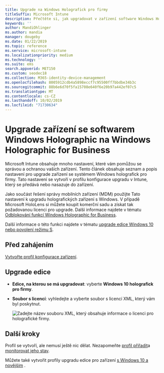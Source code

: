 ```yaml
---
title: Upgrade na Windows Holografick pro firmy
titleSuffix: Microsoft Intune
description: Přečtěte si, jak upgradovat v zařízení software Windows Holographic na Windows Holographic for Business.
keywords: ''
author: MandiOhlinger
ms.author: mandia
manager: dougeby
ms.date: 01/22/2019
ms.topic: reference
ms.service: microsoft-intune
ms.localizationpriority: medium
ms.technology: ''
ms.suite: ems
search.appverid: MET150
ms.custom: seodec18
ms.collection: M365-identity-device-management
ms.openlocfilehash: 8005912cdb4a5898eccf7c95500ff7bbdbe34b3c
ms.sourcegitcommit: 88b6e6d70f5fa15708e640f6e20b97a442ef07c5
ms.translationtype: MT
ms.contentlocale: cs-CZ
ms.lasthandoff: 10/02/2019
ms.locfileid: "71730634"
---
```

# <a name="upgrade-devices-running-windows-holographic-to-windows-holographic-for-business"></a>Upgrade zařízení se softwarem Windows Holographic na Windows Holographic for Business

Microsoft Intune obsahuje mnoho nastavení, které vám pomůžou se správou a ochranou vašich zařízení. Tento článek obsahuje seznam a popis nastavení pro upgrade zařízení se systémem Windows holografick pro firmy. Tato nastavení se vytvoří v profilu konfigurace upgradu v Intune, který se předává nebo nasazuje do zařízení.

Jako součást řešení správy mobilních zařízení (MDM) použijte Tato nastavení k upgradu holografických zařízení s Windows. V případě Microsoft HoloLens si můžete koupit komerční sadu a získat tak požadovanou licenci pro upgrade. Další informace najdete v tématu [Odblokování funkcí Windows Holographic for Business](https://docs.microsoft.com/hololens/hololens-upgrade-enterprise).

Další informace o této funkci najdete v tématu [upgrade edice Windows 10 nebo povolení režimu S](../edition-upgrade-configure-windows-10.md).

## <a name="before-you-begin"></a>Před zahájením

[Vytvořte profil konfigurace zařízení](edition-upgrade-configure-windows-10.md#create-the-profile).

## <a name="edition-upgrade"></a>Upgrade edice

- **Edice, na kterou se má upgradovat**: vyberte **Windows 10 holografick pro firmy**.
- **Soubor s licencí**: vyhledejte a vyberte soubor s licencí XML, který vám byl poskytnut.

  ![Zadejte název souboru XML, který obsahuje informace o licenci pro holografické firmy.](./media/holographic-upgrade/Holographic-edition-upgrade.png)
 
## <a name="next-steps"></a>Další kroky

Profil se vytvoří, ale nemusí ještě nic dělat. Nezapomeňte [profil přiřadit](device-profile-assign.md)a [monitorovat jeho stav](../device-profile-monitor.md).

Můžete také vytvořit profily upgradu edice pro zařízení [s Windows 10 a novějším](edition-upgrade-windows-settings.md) .
